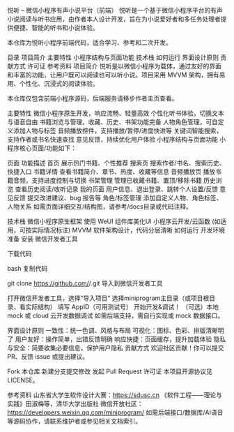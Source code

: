 悦听 – 微信小程序有声小说平台（前端）
悦听是一个基于微信小程序平台的有声小说阅读与听书应用，由作者本人设计开发，旨在为小说爱好者和多任务处理者提供便捷、智能的听书和小说体验。

本仓库为悦听小程序前端代码，适合学习、参考和二次开发。 

目录
项目简介
主要特性
小程序结构与页面功能
技术栈
如何运行
界面设计原则
贡献方式
许可证
参考资料
项目简介
悦听是以微信小程序为载体，通过友好的界面和丰富的功能，让用户既可以阅读也可以听小说。项目采用 MVVM 架构，拥有易用、个性化、沉浸式的阅读体验。

本仓库仅包含前端小程序源码，后端服务请移步作者主页查看。

主要特性
微信小程序原生开发，响应流畅、轻量高效
个性化听书体验，切换文本与语音自由
书籍浏览与管理，收藏、历史、书架功能完备
人物角色管理，可自定义添加人物与标签
音频播放控件，支持播放/暂停/进度快进等
关键词智能搜索，支持作者或书名快速查找
意见反馈，持续优化用户体验
小程序结构与页面功能
小程序核心页面/功能如下：

页面	功能描述
首页	展示热门书籍、个性推荐
搜索页	搜索作者/书名、搜索历史、快捷入口
书籍详情	查看书籍简介、章节、热度、收藏等信息
音频播放页	播放书籍音频，支持进度控制与切换
书架管理	管理已收藏书籍、置顶/移除书籍
历史浏览	查看历史阅读/收听记录
我的页面	用户信息、退出登录、跳转个人设置/反馈
意见反馈	提交改进建议、bug 报告等
角色/标签管理	添加自定义人物、角色标签、人物关系
如需页面详细交互/结构图，请参考/docs目录或代码注释。

技术栈
微信小程序原生框架
使用 WeUI 组件库美化UI
小程序云开发/云函数 (如适用，可按实际情况标注)
MVVM 软件架构设计，代码分层清晰
如何运行
开发环境准备
安装 微信开发者工具

下载代码

bash
复制代码

git clone https://github.com/<your-github-username>/<your-repo>.git
导入到微信开发者工具

打开微信开发者工具，选择“导入项目”
选择miniprogram主目录（或项目根目录，看实际结构）
填写 AppID（可用测试号）
开始开发&调试！
（可选）本地 mock 或 cloud 云开发数据调试
如需后端支持，需自行实现或 mock 数据接口。

界面设计原则
一致性：统一色调、风格与布局
可视化：图标、色彩、排版清晰明了
用户友好：操作简单，出错反馈明确
响应快捷：页面缓存，提升加载体验
隐私与安全：简要收集必要信息，保护用户隐私
贡献方式
欢迎社区贡献！你可以提交 PR、反馈 issue 或提出建议。

Fork 本仓库
新建分支提交修改
发起 Pull Request
许可证
本项目开源协议见 LICENSE。

参考资料
山东省大学生软件设计大赛：https://sdusc.cn
《软件工程——理论与实践》田淑梅等，清华大学出版社
微信开放社区：https://developers.weixin.qq.com/miniprogram/
如需后端接口/数据库/AI语音等源码协作，请联系维护者或参见相关文档索引。
